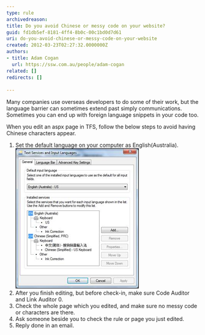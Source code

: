 ```yaml
---
type: rule
archivedreason: 
title: Do you avoid Chinese or messy code on your website?
guid: fd1db5ef-8181-4ff4-8b0c-00c1bd0d7d61
uri: do-you-avoid-chinese-or-messy-code-on-your-website
created: 2012-03-23T02:27:32.0000000Z
authors:
- title: Adam Cogan
  url: https://ssw.com.au/people/adam-cogan
related: []
redirects: []

---
```


Many companies use overseas developers to do some of their work, but the language barrier can sometimes extend past simply communications. Sometimes you can end up with foreign language snippets in your code too.

When you edit an aspx page in TFS, follow the below steps to avoid having Chinese characters appear.

<!--endintro-->

1. Set the default language on your computer as English(Australia).
![Set default language as English (Australia)](/rules/do-you-avoid-chinese-or-messy-code-on-your-website/SetDefaultLanguage.jpg)
2. After you finish editing, but before check-in, make sure Code Auditor and Link Auditor 0.
3. Check the whole page which you edited, and make sure no messy code or characters are there.
4. Ask someone beside you to check the rule or page you just edited.
5. Reply done in an email.

